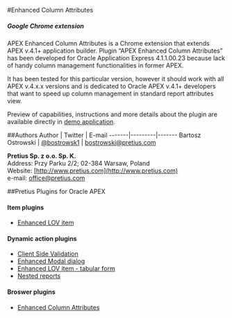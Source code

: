 #Enhanced Column Attributes
##### Google Chrome extension
APEX Enhanced Column Attributes is a Chrome extension that extends APEX v.4.1+ application builder. Plugin “APEX Enhanced Column Attributes” has been developed for Oracle Application Express 4.1.1.00.23 because lack of handy column management functionalities in former APEX.

It has been tested for this particular version, however it should work with all APEX v.4.x.x versions and is dedicated to Oracle APEX v.4.1+ developers that want to speed up column management in standard report attributes view.

Preview of capabilities, instructions and more details about the plugin are available directly in [demo application](http://apex.pretius.com/apex/f?p=105:CHROME_EXTENSION).

##Authors
Author | Twitter | E-mail
-------|---------|-------
Bartosz Ostrowski | [@bostrowsk1](https://twitter.com/bostrowsk1) | bostrowski@pretius.com

**Pretius Sp. z o.o. Sp. K.**  
Address: Przy Parku 2/2; 02-384 Warsaw, Poland  
Website: [http://www.pretius.com](http://www.pretius.com)  
e-mail: [office@pretius.com](mailto:office@pretius.com)  

##Pretius Plugins for Oracle APEX
#### Item plugins
* [Enhanced LOV item](http://apex.pretius.com/apex/f?p=105:ENHANCED_LOV_ITEM_APEX_ITEM)

#### Dynamic action plugins
* [Client Side Validation](http://apex.pretius.com/apex/f?p=105:CLIENT_SIDE_VALIDATION)
* [Enhanced Modal dialog](http://apex.pretius.com/apex/f?p=105:ENHANCED_MODAL_PAGE)
* [Enhanced LOV item - tabular form](http://apex.pretius.com/apex/f?p=105:ENHANCED_LOV_ITEM_APEX_DA)
* [Nested reports](http://apex.pretius.com/apex/f?p=105:NESTED_REPORTS)

#### Broswer plugins
* [Enhanced Column Attributes](http://apex.pretius.com/apex/f?p=105:CHROME_EXTENSION)

